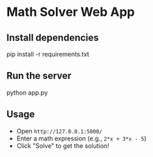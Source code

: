 # Math Solver Web App

## Install dependencies
pip install -r requirements.txt

## Run the server
python app.py

## Usage
- Open `http://127.0.0.1:5000/`
- Enter a math expression (e.g., `2*x + 3*x - 5`)
- Click "Solve" to get the solution!
